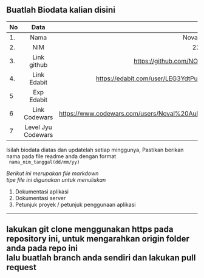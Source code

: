 **Buatlah Biodata kalian disini** <br />
----------------------------------------
|No | Data  | Isian|
|---|:-------:|------:|
|1. |Nama     |Noval Aulia Putra|
|2.| NIM        |2210312030|
|3. |Link github |https://github.com/NOVALPUTRA/|
|4.| Link Edabit |https://edabit.com/user/LEG3YdtPudHcWKWeT|
|5|Exp Edabit   |50 exp|
|6| Link Codewars|https://www.codewars.com/users/Noval%20Aulia%20Putra|
|7| Level Jyu Codewars|8 kyu|

Isilah biodata diatas dan updatelah setiap minggunya,
Pastikan berikan nama pada file readme anda dengan format <br/>
`
nama_nim_tanggal(dd/mm/yy)` 

*Berikut ini merupakan file markdown <br/> tipe file ini digunakan untuk menuliskan*
1. Dokumentasi aplikasi
2. Dokumentasi server
3. Petunjuk proyek / petunjuk penggunaan aplikasi
----
**lakukan git clone menggunakan https pada repository ini, untuk mengarahkan origin folder anda pada repo ini<br/> lalu buatlah branch anda sendiri dan lakukan pull request**
----
